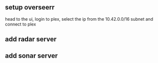 ## setup overseerr

head to the ui, login to plex, select the ip from the 10.42.0.0/16 subnet and connect to plex

## add radar server

## add sonar server
